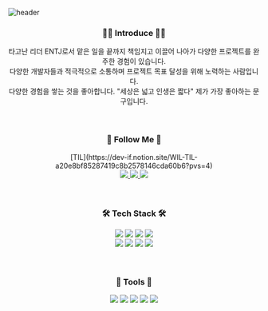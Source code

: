 ![header](https://capsule-render.vercel.app/api?type=waving&color=FFD6AC&height=250&section=header&text=Welcome%20to%20Yurim's%20Github&fontSize=50&fontColor=704B25)

 
<h3 align="center">👋🏻 Introduce 👋🏻</h3>
<div align="center">
  타고난 리더 ENTJ로서 맡은 일을 끝까지 책임지고 이끌어 나아가 다양한 프로젝트를 완주한 경험이 있습니다.
</div>
<div align="center">
  다양한 개발자들과 적극적으로 소통하며 프로젝트 목표 달성을 위해 노력하는 사람입니다.
</div>
<div align="center">
다양한 경험을 쌓는 것을 좋아합니다. "세상은 넓고 인생은 짧다" 제가 가장 좋아하는 문구입니다. 
</div>

 <br>
 <br>

<h3 align="center">🌈 Follow Me 🌈</h3>
<div align="center">
 [TIL](https://dev-if.notion.site/WIL-TIL-a20e8bf85287419c8b2578146cda60b6?pvs=4)
 </div>
 <div align="center">
  <a href="https://dev-if.notion.site/da8d9c5d52cb4044af030d5b65ee5891"><img src="https://img.shields.io/badge/portfolio-11B48A?style=for-the-badge&logo=Notion&logoColor=white&link=https://dev-if.notion.site/da8d9c5d52cb4044af030d5b65ee5891">
  </a>
  <a href="https://for-if.tistory.com"><img src="https://img.shields.io/badge/Tech%20Blog-11B48A?style=for-the-badge&logo=Tistory&logoColor=white&link=https://for-if.tistory.com/">
  </a>
  <a href="mailto:yang8126042@gmail.com">
    <img
      src="https://img.shields.io/badge/gmail-D14836?style=for-the-badge&logo=gmail&logoColor=white">
  </a>

</div>
 <br>
 <br>

<h3 align="center">🛠 Tech Stack 🛠</h3>
<div align="center">
  <img src="https://img.shields.io/badge/Java-007396?style=for-the-badge&logo=Java&logoColor=white">
  <img src="https://img.shields.io/badge/Spring-6DB33F?style=for-the-badge&logo=Spring&logoColor=white">
  <img src="https://img.shields.io/badge/Spring Boot-6DB33F?style=for-the-badge&logo=SpringBoot&logoColor=white">
  <img src="https://img.shields.io/badge/MySQL-316192?style=for-the-badge&logo=mysql&logoColor=white">
  <br>
  <img src="https://img.shields.io/badge/Redis-DC382D?style=for-the-badge&logo=Redis&logoColor=black">
  <img src="https://img.shields.io/badge/Node.js-339933?style=for-the-badge&logo=Node.js&logoColor=white">
  <img src="https://img.shields.io/badge/Python-3766AB?style=for-the-badge&logo=Python&logoColor=white"/>
  <img src="https://img.shields.io/badge/Django-092E20?style=for-the-badge&logo=Django&logoColor=white">
</div>

 <br>
 <br>
 


<h3 align="center">🌱 Tools 🌱</h3>
<div align="center">
  <img src="https://img.shields.io/badge/intellij-000000?style=for-the-badge&logo=intellijidea&logoColor=white">
  <img src="https://img.shields.io/badge/postman-FF6C37.svg?style=for-the-badge&logo=postman&logoColor=white">
  <img src="https://img.shields.io/badge/github-181717.svg?style=for-the-badge&logo=github&logoColor=white">
  <img src="https://img.shields.io/badge/figma-F24E1E.svg?style=for-the-badge&logo=figma&logoColor=white">
  <img src="https://img.shields.io/badge/Notion-F3F3F3.svg?style=for-the-badge&logo=notion&logoColor=black">
</div>

